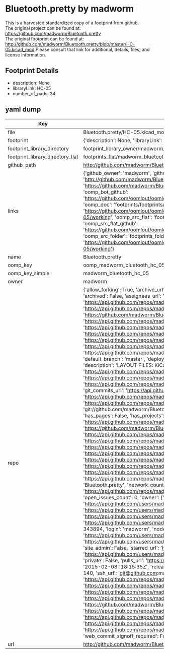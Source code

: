 # Bluetooth.pretty by madworm  
This is a harvested standardized copy of a footprint from github.  
The original project can be found at:  
https://github.com/madworm/Bluetooth.pretty  
The original footprint can be found at:
http://github.com/madworm/Bluetooth.pretty/blob/master/HC-05.kicad_mod
Please consult that link for additional, details, files, and license information.  
## Footprint Details
* description: None  
* libraryLink: HC-05  
* number_of_pads: 34  
## yaml dump  
| Key | Value |  
| --- | --- |  
| file | Bluetooth.pretty/HC-05.kicad_mod |  
| footprint | {'description': None, 'libraryLink': 'HC-05', 'number_of_pads': 34} |  
| footprint_library_directory | footprint_library_owner/madworm_Bluetooth.pretty |  
| footprint_library_directory_flat | footprints_flat/madworm_bluetooth_hc_05/working |  
| github_path | http://github.com/madworm/Bluetooth.pretty/blob/master/HC-05.kicad_mod |  
| links | {'github_owner': 'madworm', 'github_repo_name': 'Bluetooth.pretty', 'github_src': 'http://github.com/madworm/Bluetooth.pretty/blob/master/HC-05.kicad_mod', 'github_src_repo': 'https://github.com/madworm/Bluetooth.pretty', 'oomp_bot': 'footprints/madworm_bluetooth_hc_05/working', 'oomp_bot_github': 'https://github.com/oomlout/oomlout_oomp_footprint_bot/tree/main/footprints/madworm_bluetooth_hc_05/working', 'oomp_doc': 'footprints/footprints/madworm/Bluetooth/HC-05/working/', 'oomp_doc_github': 'https://github.com/oomlout/oomlout_oomp_footprint_doc/tree/main/footprints/footprints/madworm/Bluetooth/HC-05/working', 'oomp_src_flat': 'footprints_flat/footprints_flat/madworm_bluetooth_hc_05/working', 'oomp_src_flat_github': 'https://github.com/oomlout/oomlout_oomp_footprint_src/tree/main/footprints_flat/madworm_bluetooth_hc_05/working', 'oomp_src_folder': 'footprints_folder/footprints_folder/madworm/Bluetooth/HC-05/working', 'oomp_src_folder_github': 'https://github.com/oomlout/oomlout_oomp_footprint_src/tree/main/footprints_folder/madworm/Bluetooth/HC-05/working'} |  
| name | Bluetooth.pretty |  
| oomp_key | oomp_madworm_bluetooth_hc_05 |  
| oomp_key_simple | madworm_bluetooth_hc_05 |  
| owner | madworm |  
| repo | {'allow_forking': True, 'archive_url': 'https://api.github.com/repos/madworm/Bluetooth.pretty/{archive_format}{/ref}', 'archived': False, 'assignees_url': 'https://api.github.com/repos/madworm/Bluetooth.pretty/assignees{/user}', 'blobs_url': 'https://api.github.com/repos/madworm/Bluetooth.pretty/git/blobs{/sha}', 'branches_url': 'https://api.github.com/repos/madworm/Bluetooth.pretty/branches{/branch}', 'clone_url': 'https://github.com/madworm/Bluetooth.pretty.git', 'collaborators_url': 'https://api.github.com/repos/madworm/Bluetooth.pretty/collaborators{/collaborator}', 'comments_url': 'https://api.github.com/repos/madworm/Bluetooth.pretty/comments{/number}', 'commits_url': 'https://api.github.com/repos/madworm/Bluetooth.pretty/commits{/sha}', 'compare_url': 'https://api.github.com/repos/madworm/Bluetooth.pretty/compare/{base}...{head}', 'contents_url': 'https://api.github.com/repos/madworm/Bluetooth.pretty/contents/{+path}', 'contributors_url': 'https://api.github.com/repos/madworm/Bluetooth.pretty/contributors', 'created_at': '2015-02-02T00:57:26Z', 'default_branch': 'master', 'deployments_url': 'https://api.github.com/repos/madworm/Bluetooth.pretty/deployments', 'description': 'LAYOUT FILES: KiCad footprints for various Bluetooth modules', 'disabled': False, 'downloads_url': 'https://api.github.com/repos/madworm/Bluetooth.pretty/downloads', 'events_url': 'https://api.github.com/repos/madworm/Bluetooth.pretty/events', 'fork': False, 'forks': 2, 'forks_count': 2, 'forks_url': 'https://api.github.com/repos/madworm/Bluetooth.pretty/forks', 'full_name': 'madworm/Bluetooth.pretty', 'git_commits_url': 'https://api.github.com/repos/madworm/Bluetooth.pretty/git/commits{/sha}', 'git_refs_url': 'https://api.github.com/repos/madworm/Bluetooth.pretty/git/refs{/sha}', 'git_tags_url': 'https://api.github.com/repos/madworm/Bluetooth.pretty/git/tags{/sha}', 'git_url': 'git://github.com/madworm/Bluetooth.pretty.git', 'has_discussions': False, 'has_downloads': True, 'has_issues': True, 'has_pages': False, 'has_projects': True, 'has_wiki': True, 'homepage': None, 'hooks_url': 'https://api.github.com/repos/madworm/Bluetooth.pretty/hooks', 'html_url': 'https://github.com/madworm/Bluetooth.pretty', 'id': 30165521, 'is_template': False, 'issue_comment_url': 'https://api.github.com/repos/madworm/Bluetooth.pretty/issues/comments{/number}', 'issue_events_url': 'https://api.github.com/repos/madworm/Bluetooth.pretty/issues/events{/number}', 'issues_url': 'https://api.github.com/repos/madworm/Bluetooth.pretty/issues{/number}', 'keys_url': 'https://api.github.com/repos/madworm/Bluetooth.pretty/keys{/key_id}', 'labels_url': 'https://api.github.com/repos/madworm/Bluetooth.pretty/labels{/name}', 'language': 'Shell', 'languages_url': 'https://api.github.com/repos/madworm/Bluetooth.pretty/languages', 'license': None, 'merges_url': 'https://api.github.com/repos/madworm/Bluetooth.pretty/merges', 'milestones_url': 'https://api.github.com/repos/madworm/Bluetooth.pretty/milestones{/number}', 'mirror_url': None, 'name': 'Bluetooth.pretty', 'network_count': 2, 'node_id': 'MDEwOlJlcG9zaXRvcnkzMDE2NTUyMQ==', 'notifications_url': 'https://api.github.com/repos/madworm/Bluetooth.pretty/notifications{?since,all,participating}', 'open_issues': 0, 'open_issues_count': 0, 'owner': {'avatar_url': 'https://avatars.githubusercontent.com/u/343894?v=4', 'events_url': 'https://api.github.com/users/madworm/events{/privacy}', 'followers_url': 'https://api.github.com/users/madworm/followers', 'following_url': 'https://api.github.com/users/madworm/following{/other_user}', 'gists_url': 'https://api.github.com/users/madworm/gists{/gist_id}', 'gravatar_id': '', 'html_url': 'https://github.com/madworm', 'id': 343894, 'login': 'madworm', 'node_id': 'MDQ6VXNlcjM0Mzg5NA==', 'organizations_url': 'https://api.github.com/users/madworm/orgs', 'received_events_url': 'https://api.github.com/users/madworm/received_events', 'repos_url': 'https://api.github.com/users/madworm/repos', 'site_admin': False, 'starred_url': 'https://api.github.com/users/madworm/starred{/owner}{/repo}', 'subscriptions_url': 'https://api.github.com/users/madworm/subscriptions', 'type': 'User', 'url': 'https://api.github.com/users/madworm'}, 'private': False, 'pulls_url': 'https://api.github.com/repos/madworm/Bluetooth.pretty/pulls{/number}', 'pushed_at': '2015-02-08T18:15:35Z', 'releases_url': 'https://api.github.com/repos/madworm/Bluetooth.pretty/releases{/id}', 'size': 140, 'ssh_url': 'git@github.com:madworm/Bluetooth.pretty.git', 'stargazers_count': 3, 'stargazers_url': 'https://api.github.com/repos/madworm/Bluetooth.pretty/stargazers', 'statuses_url': 'https://api.github.com/repos/madworm/Bluetooth.pretty/statuses/{sha}', 'subscribers_count': 2, 'subscribers_url': 'https://api.github.com/repos/madworm/Bluetooth.pretty/subscribers', 'subscription_url': 'https://api.github.com/repos/madworm/Bluetooth.pretty/subscription', 'svn_url': 'https://github.com/madworm/Bluetooth.pretty', 'tags_url': 'https://api.github.com/repos/madworm/Bluetooth.pretty/tags', 'teams_url': 'https://api.github.com/repos/madworm/Bluetooth.pretty/teams', 'temp_clone_token': None, 'topics': [], 'trees_url': 'https://api.github.com/repos/madworm/Bluetooth.pretty/git/trees{/sha}', 'updated_at': '2023-07-25T13:54:48Z', 'url': 'https://api.github.com/repos/madworm/Bluetooth.pretty', 'visibility': 'public', 'watchers': 3, 'watchers_count': 3, 'web_commit_signoff_required': False} |  
| url | http://github.com/madworm/Bluetooth.pretty |  

